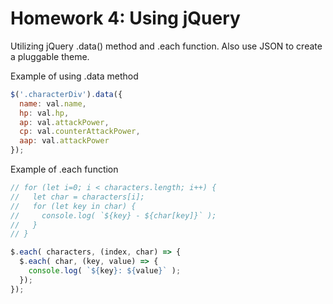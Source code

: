 # Homework 4: Using jQuery

Utilizing jQuery .data() method and .each function.
Also use JSON to create a pluggable theme.

Example of using .data method 
```javascript
$('.characterDiv').data({
  name: val.name,
  hp: val.hp,
  ap: val.attackPower,
  cp: val.counterAttackPower,
  aap: val.attackPower
});
```

Example of .each function
```javascript
// for (let i=0; i < characters.length; i++) {
//   let char = characters[i];
//   for (let key in char) {
//     console.log( `${key} - ${char[key]}` );
//   }  
// }

$.each( characters, (index, char) => {
  $.each( char, (key, value) => {
    console.log( `${key}: ${value}` );
  });
});
```